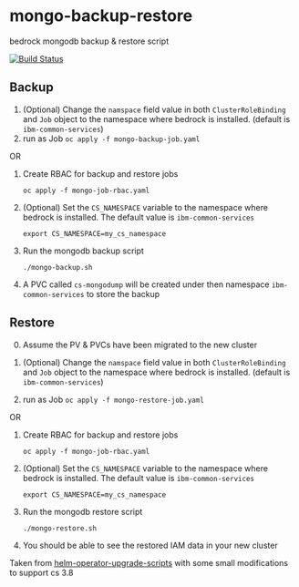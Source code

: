 # mongo-backup-restore
bedrock mongodb backup & restore script

[![Build Status](https://travis.ibm.com/IBMPrivateCloud/mongo-backup-restore.svg?token=o4FZ3MCNpyahw3DG8mEL&branch=master)](https://travis.ibm.com/IBMPrivateCloud/mongo-backup-restore)

## Backup
1.  (Optional) Change the `namspace` field value in both `ClusterRoleBinding` and `Job` object to the namespace where bedrock is installed. (default is `ibm-common-services`)
2.  run as Job `oc apply -f mongo-backup-job.yaml`

OR

1. Create RBAC for backup and restore jobs

    ```
    oc apply -f mongo-job-rbac.yaml 
    ```

2. (Optional) Set the `CS_NAMESPACE` variable to the namespace where bedrock is installed. The default value is `ibm-common-services`
      ```
      export CS_NAMESPACE=my_cs_namespace
     ```
3. Run the mongodb backup script
    ```
    ./mongo-backup.sh 
    ```
3. A PVC called `cs-mongodump` will be created under then namespace `ibm-common-services` to store the backup

## Restore

0. Assume the PV & PVCs have been migrated to the new cluster

1.  (Optional) Change the `namspace` field value in both `ClusterRoleBinding` and `Job` object to the namespace where bedrock is installed. (default is `ibm-common-services`)
2.  run as Job `oc apply -f mongo-restore-job.yaml`

OR

1. Create RBAC for backup and restore jobs

    ```
    oc apply -f mongo-job-rbac.yaml 
    ```
2. (Optional) Set the `CS_NAMESPACE` variable to the namespace where bedrock is installed. The default value is `ibm-common-services`
      ```
      export CS_NAMESPACE=my_cs_namespace
     ```
3. Run the mongodb restore script

    ```
    ./mongo-restore.sh 
    ```
   
3. You should be able to see the restored IAM data in your new cluster


Taken from [helm-operator-upgrade-scripts](https://github.ibm.com/IBMPrivateCloud/helm-operator-upgrade-scripts)
with some small modifications to support cs 3.8

